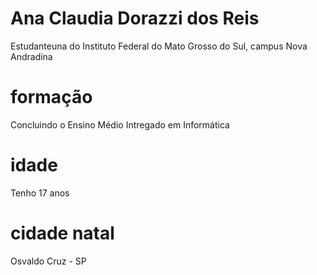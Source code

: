 # Ana Claudia Dorazzi dos Reis

Estudanteuna do Instituto Federal do Mato Grosso do Sul, campus Nova Andradina 

# formação

Concluindo o Ensino Médio Intregado em Informática 

# idade

Tenho 17 anos 

# cidade natal

Osvaldo Cruz - SP